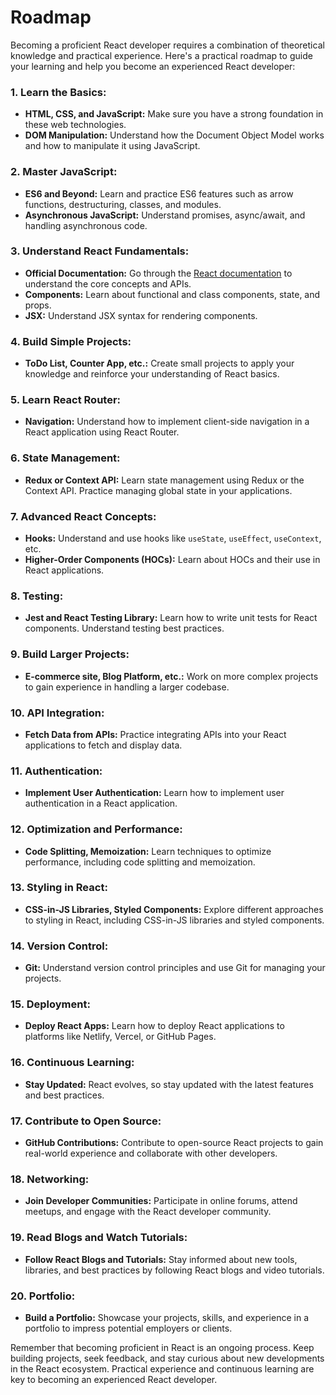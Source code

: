 # Roadmap

Becoming a proficient React developer requires a combination of theoretical knowledge and practical experience. Here's a practical roadmap to guide your learning and help you become an experienced React developer:

### 1. **Learn the Basics:**
   - **HTML, CSS, and JavaScript:** Make sure you have a strong foundation in these web technologies.
   - **DOM Manipulation:** Understand how the Document Object Model works and how to manipulate it using JavaScript.

### 2. **Master JavaScript:**
   - **ES6 and Beyond:** Learn and practice ES6 features such as arrow functions, destructuring, classes, and modules.
   - **Asynchronous JavaScript:** Understand promises, async/await, and handling asynchronous code.

### 3. **Understand React Fundamentals:**
   - **Official Documentation:** Go through the [React documentation](https://reactjs.org/) to understand the core concepts and APIs.
   - **Components:** Learn about functional and class components, state, and props.
   - **JSX:** Understand JSX syntax for rendering components.

### 4. **Build Simple Projects:**
   - **ToDo List, Counter App, etc.:** Create small projects to apply your knowledge and reinforce your understanding of React basics.

### 5. **Learn React Router:**
   - **Navigation:** Understand how to implement client-side navigation in a React application using React Router.

### 6. **State Management:**
   - **Redux or Context API:** Learn state management using Redux or the Context API. Practice managing global state in your applications.

### 7. **Advanced React Concepts:**
   - **Hooks:** Understand and use hooks like `useState`, `useEffect`, `useContext`, etc.
   - **Higher-Order Components (HOCs):** Learn about HOCs and their use in React applications.

### 8. **Testing:**
   - **Jest and React Testing Library:** Learn how to write unit tests for React components. Understand testing best practices.

### 9. **Build Larger Projects:**
   - **E-commerce site, Blog Platform, etc.:** Work on more complex projects to gain experience in handling a larger codebase.

### 10. **API Integration:**
   - **Fetch Data from APIs:** Practice integrating APIs into your React applications to fetch and display data.

### 11. **Authentication:**
   - **Implement User Authentication:** Learn how to implement user authentication in a React application.

### 12. **Optimization and Performance:**
   - **Code Splitting, Memoization:** Learn techniques to optimize performance, including code splitting and memoization.

### 13. **Styling in React:**
   - **CSS-in-JS Libraries, Styled Components:** Explore different approaches to styling in React, including CSS-in-JS libraries and styled components.

### 14. **Version Control:**
   - **Git:** Understand version control principles and use Git for managing your projects.

### 15. **Deployment:**
   - **Deploy React Apps:** Learn how to deploy React applications to platforms like Netlify, Vercel, or GitHub Pages.

### 16. **Continuous Learning:**
   - **Stay Updated:** React evolves, so stay updated with the latest features and best practices.

### 17. **Contribute to Open Source:**
   - **GitHub Contributions:** Contribute to open-source React projects to gain real-world experience and collaborate with other developers.

### 18. **Networking:**
   - **Join Developer Communities:** Participate in online forums, attend meetups, and engage with the React developer community.

### 19. **Read Blogs and Watch Tutorials:**
   - **Follow React Blogs and Tutorials:** Stay informed about new tools, libraries, and best practices by following React blogs and video tutorials.

### 20. **Portfolio:**
   - **Build a Portfolio:** Showcase your projects, skills, and experience in a portfolio to impress potential employers or clients.

Remember that becoming proficient in React is an ongoing process. Keep building projects, seek feedback, and stay curious about new developments in the React ecosystem. Practical experience and continuous learning are key to becoming an experienced React developer.
